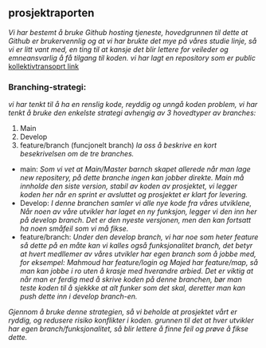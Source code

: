 ## **prosjektraporten** 

*Vi har bestemt å bruke Github hosting tjeneste, hovedgrunnen til dette at Github er brukervennlig og at vi har brukte det mye på våres studie linje, så vi er litt vant med, en ting til at kansje det blir lettere for veileder og emneansvarlig å få tilgang til koden.
vi har lagt en repository som er public*
[kollektivtransoprt link](https://github.com/majSofia/kollektivtransport-Application-for-Bus-Group23.git)

### **Branching-strategi:**
*vi har tenkt til å ha en renslig kode, reyddig og unngå koden problem, vi har tenkt å bruke den enkelste strategi avhengig av 3 hovedtyper av branches:*
1. Main
2. Develop
3.  feature/branch (funcjonelt branch)
*la oss å beskrive en kort besekrivelsen om de tre branches.*
* main:
*Som vi vet at Main/Master barnch skapet allerede når man lage new repositery, på dette branche ingen kan jobber direkte.
Main må innholde den siste version, stabil av koden av prosjektet, vi legger koden her  når en sprint er avsluttet og prosjektet er klart for levering.*
* Develop:
*I denne branchen samler vi alle nye kode fra våres utviklene, Når noen av våre utvikler har laget en ny funksjon,  legger vi den inn her på develop branch.
Det er den nyeste versjonen, men den kan fortsatt ha noen småfeil som vi må fikse.*
* feature/branch:
*Under den develop branch, vi har noe som heter feature så dette på en måte kan vi kalles også funksjonalitet branch, det betyr at hvert medllemer av våres utvikler har egen branch som å jobbe med, for eksempel: Mahmoud har feature/login og Majed har feature/map,
så man kan jobbe i ro uten å krasje med hverandre arbied.
Det er viktig at når man er ferdig med å skrive koden på denne branchen, bør man teste koden til å sjekkke at alt funker som det skal, deretter man kan push dette inn i develop branch-en.*

*Gjennom å bruke denne strategien, så vi beholde at prosjektet vårt er ryddig, og redusere risiko konflikter i koden.
grunnen til det at hver utvikler har egen branch/funksjonalitet, så blir lettere å finne feil og prøve å fikse dette.*